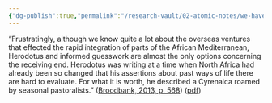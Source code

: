 ```yaml
---
{"dg-publish":true,"permalink":"/research-vault/02-atomic-notes/we-have-almost-no-primary-written-evidence-from-north-africa-about-the-integration-of-mediterranean-maritime-trade-into-that-region/"}
---
```


“Frustratingly, although we know quite a lot about the overseas ventures that effected the rapid integration of parts of the African Mediterranean, Herodotus and informed guesswork are almost the only options concerning the receiving end. Herodotus was writing at a time when North Africa had already been so changed that his assertions about past ways of life there are hard to evaluate. For what it is worth, he described a Cyrenaica roamed by seasonal pastoralists.” ([Broodbank, 2013, p. 568](zotero://select/library/items/IR54JIQG)) ([pdf](zotero://open-pdf/library/items/85K7BT2G?page=534&annotation=PI6G5XES))